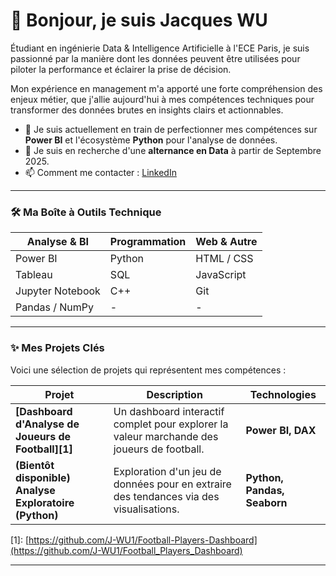 # 👋 Bonjour, je suis Jacques WU

Étudiant en ingénierie Data & Intelligence Artificielle à l'ECE Paris, je suis passionné par la manière dont les données peuvent être utilisées pour piloter la performance et éclairer la prise de décision.

Mon expérience en management m'a apporté une forte compréhension des enjeux métier, que j'allie aujourd'hui à mes compétences techniques pour transformer des données brutes en insights clairs et actionnables.

- 🔭 Je suis actuellement en train de perfectionner mes compétences sur **Power BI** et l'écosystème **Python** pour l'analyse de données.
- 🌱 Je suis en recherche d'une **alternance en Data** à partir de Septembre 2025.
- 📫 Comment me contacter : [LinkedIn](https://www.linkedin.com/in/wu-jacques)

---

### 🛠️ Ma Boîte à Outils Technique

| Analyse & BI      | Programmation       | Web & Autre         |
|-------------------|---------------------|---------------------|
| Power BI          | Python              | HTML / CSS          |
| Tableau           | SQL                 | JavaScript          |
| Jupyter Notebook  | C++                 | Git                 |
| Pandas / NumPy    | -                   | -                   |

---

### ✨ Mes Projets Clés

Voici une sélection de projets qui représentent mes compétences :

| Projet                                               | Description                                                                                             | Technologies             |
|------------------------------------------------------|---------------------------------------------------------------------------------------------------------|--------------------------|
| **[Dashboard d'Analyse de Joueurs de Football][1]**  | Un dashboard interactif complet pour explorer la valeur marchande des joueurs de football.                | **Power BI, DAX**        |
| **(Bientôt disponible) Analyse Exploratoire (Python)** | Exploration d'un jeu de données pour en extraire des tendances via des visualisations.                    | **Python, Pandas, Seaborn**|

[1]: [https://github.com/J-WU1/Football-Players-Dashboard](https://github.com/J-WU1/Football_Players_Dashboard)  <!-- Mettez ici le lien vers votre dépôt Power BI -->

---
